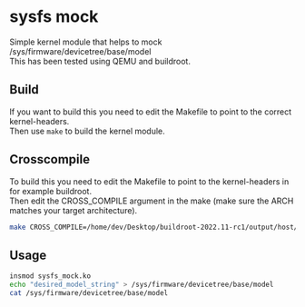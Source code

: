 # sysfs mock

Simple kernel module that helps to mock /sys/firmware/devicetree/base/model  
This has been tested using QEMU and buildroot.  

## Build

If you want to build this you need to edit the Makefile to point to the correct kernel-headers.  
Then use ```make``` to build the kernel module.  

## Crosscompile

To build this you need to edit the Makefile to point to the kernel-headers in for example buildroot.  
Then edit the CROSS_COMPILE argument in the make (make sure the ARCH matches your target architecture).  
```sh
make CROSS_COMPILE=/home/dev/Desktop/buildroot-2022.11-rc1/output/host/bin/aarch64-buildroot-linux-gnu- ARCH=arm64
```

## Usage

```sh
insmod sysfs_mock.ko  
echo "desired_model_string" > /sys/firmware/devicetree/base/model  
cat /sys/firmware/devicetree/base/model  
```
